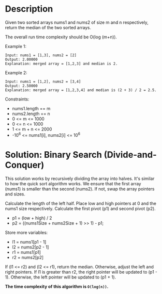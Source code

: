 # Description

Given two sorted arrays nums1 and nums2 of size m and n respectively, return the median of the two sorted arrays.

The overall run time complexity should be O(log (m+n)).

Example 1:
```
Input: nums1 = [1,3], nums2 = [2]
Output: 2.00000
Explanation: merged array = [1,2,3] and median is 2.
```

Example 2:
```
Input: nums1 = [1,2], nums2 = [3,4]
Output: 2.50000
Explanation: merged array = [1,2,3,4] and median is (2 + 3) / 2 = 2.5.
``` 

Constraints:
- nums1.length == m
- nums2.length == n
- 0 <= m <= 1000
- 0 <= n <= 1000
- 1 <= m + n <= 2000
- -10<sup>6</sup> <= nums1[i], nums2[i] <= 10<sup>6</sup>

# Solution: Binary Search (Divide-and-Conquer)

This solution works by recursively dividing the array into halves. It's similar to how the quick sort algorithm works. We ensure that the first array (nums1) is smaller than the second (nums2). If not, swap the array pointers and sizes.

Calculate the length of the left half. Place low and high pointers at 0 and the nums1 size respectively. Calculate the first pivot (p1) and second pivot (p2).

- p1 = (low + high) / 2
- p2 = ((nums1Size + nums2Size + 1) >> 1) - p1;

Store more variables:

- l1 = nums1[p1 - 1]
- l2 = nums2[p2 - 1]
- r1 = nums1[p1]
- r2 = nums2[p2]

If (l1 <= r2) and (l2 <= r1), return the median. Otherwise, adjust the left and right pointers. If l1 is greater than r2, the right pointer will be updated to (p1 - 1). Otherwise, the left pointer will be updated to (p1 + 1).

**The time complexity of this algorithm is `O(log(n))`.**